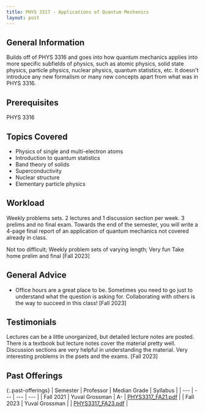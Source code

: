 ```yaml
---
title: PHYS 3317 - Applications of Quantum Mechanics
layout: post
---
```


<link rel="stylesheet" href="/main.css">

## General Information

Builds off of PHYS 3316 and goes into how quantum mechanics applies into more specific subfields of physics, such as atomic physics, solid state physics, particle physics, nuclear physics, quantum statistics, etc. It doesn't introduce any new formalism or many new concepts apart from what was in PHYS 3316.

## Prerequisites

PHYS 3316

## Topics Covered

  - Physics of single and multi-electron atoms
  - Introduction to quantum statistics
  - Band theory of solids
  - Superconductivity
  - Nuclear structure
  - Elementary particle physics

## Workload

Weekly problems sets. 2 lectures and 1 discussion section per week. 3 prelims and no final exam. Towards the end of the semester, you will write a 4-page final report of an application of quantum mechanics not covered already in class.

Not too difficult; Weekly problem sets of varying length; Very fun Take home prelim and final [Fall 2023]

## General Advice

  - Office hours are a great place to be. Sometimes you need to go just to understand what the question is asking for. Collaborating with others is the way to succeed in this class! [Fall 2023]

## Testimonials

Lectures can be a little unorganized, but detailed lecture notes are posted. There is a textbook but lecture notes cover the material pretty well. Discussion sections are very helpful in understanding the material. Very interesting problems in the psets and the exams. [Fall 2023]

## Past Offerings

{:.past-offerings}
| Semester | Professor | Median Grade | Syllabus |
| --- | --- | --- | --- |
| Fall 2021 | Yuval Grossman | A- | <a href="/syllabi/PHYS3317_FA21.pdf">PHYS3317_FA21.pdf</a> |
| Fall 2023 | Yuval Grossman |  | <a href="/syllabi/PHYS3317_FA23.pdf">PHYS3317_FA23.pdf</a> |
